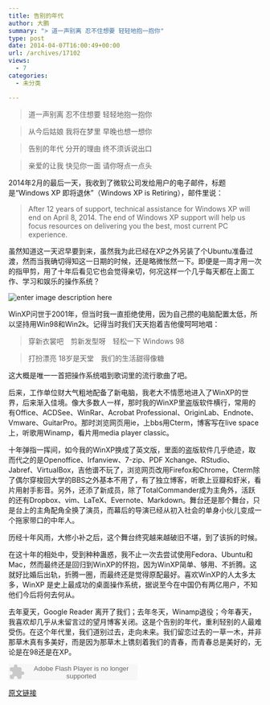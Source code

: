 ```yaml
---
title: 告别的年代
author: 大鹏
summary: "> 道一声别离 忍不住想要 轻轻地抱一抱你"
type: post
date: 2014-04-07T16:00:49+00:00
url: /archives/17102
views:
  - 7
categories:
  - 未分类

---
```

> 道一声别离 忍不住想要 轻轻地抱一抱你
    
> 从今后姑娘 我将在梦里 早晚也想一想你
    
> 告别的年代 分开的理由 终不须诉说出口
    
> 亲爱的让我 快见你一面 请你呀点一点头

2014年2月的最后一天，我收到了微软公司发给用户的电子邮件，标题是“Windows XP 即将退休”（Windows XP is Retiring），邮件里说：

> After 12 years of support, technical assistance for Windows XP will end on April 8, 2014. The end of Windows XP support will help us focus resources on delivering you the best, most current PC experience.

虽然知道这一天迟早要到来，虽然我为此已经在XP之外另装了个Ubuntu准备过渡，然而当我确切得知这一日期的时候，还是略微怅然一下。即便是一周才用一次的指甲剪，用了十年后看见它也会觉得亲切，何况这样一个几乎每天都在上面工作、学习和娱乐的操作系统？

![enter image description here][1]

WinXP问世于2001年，但当时我一直拒绝使用，因为自己攒的电脑配置太低，所以坚持用Win98和Win2k。记得当时我们天天抱着吉他傻呵呵地唱：

> 穿新衣裳吧　剪新发型呀　轻松一下 Windows 98
    
> 打扮漂亮 18岁是天堂　我们的生活甜得像糖

这大概是唯一一首把操作系统唱到歌词里的流行歌曲了吧。

后来，工作单位财大气粗地配备了新电脑，我老大不情愿地进入了WinXP的世界，后来渐入佳境。像大多数人一样，那时我的WinXP里盗版软件横行，常用的有Office、ACDSee、WinRar、Acrobat Professional、OriginLab、Endnote、Vmware、GuitarPro。那时浏览网页用ie，上bbs用Cterm，博客写在live space上，听歌用Winamp，看片用media player classic。

十年弹指一挥间，如今我的WinXP换成了英文版，里面的盗版软件几乎绝迹，取而代之的是Openoffice、Irfanview、7-zip、PDF Xchange、RStudio、Jabref、VirtualBox，吉他谱不玩了，浏览网页改用Firefox和Chrome，Cterm除了偶尔穿梭回大学的BBS之外基本不用了，有了独立博客，听歌上豆瓣和虾米，看片用射手影音。另外，还添了新成员，除了TotalCommander成为主角外，活跃的还有Dropbox、vim、LaTeX、Evernote、Markdown。舞台还是那个舞台，只是台上的主角配角全换了演员，而幕后的导演已经从初入社会的单身小伙儿变成一个拖家带口的中年人。

历经十年风雨，大修小补之后，这个舞台终究越来越破旧不堪，到了该拆的时候。

在这十年的相处中，受到种种蛊惑，我不止一次去尝试使用Fedora、Ubuntu和Mac，然而最终还是回归到WinXP的怀抱，因为WinXP简单、够用、不折腾。这就好比婚后出轨，折腾一圈，而最终还是觉得原配最好。喜欢WinXP的人太多太多，WinXP 是史上最成功的桌面操作系统，据说至今在中国仍有两亿用户，不知他们今后将何去何从。

去年夏天，Google Reader 离开了我们；去年冬天，Winamp退役；今年春天，我喜欢却几乎从未留言过的望月博客关闭。这是个告别的年代，重利轻别的人最难受伤。在这个年代里，我们道别过去，走向未来。我们留恋过去的一草一木，并非那草木真有多美好，而是因为那草木上镌刻着我们的青春，而青春总是美好的，无论是在98还是在XP。

<embed src="http://www.xiami.com/widget/0_381530/singlePlayer.swf" type="application/x-shockwave-flash" width="257" height="33" wmode="transparent">
  <br />
</embed>

 [1]: http://www.abcd9.com/data/windows_background/windows.jpg

[原文链接](http://dapengde.com/archives/17102)

